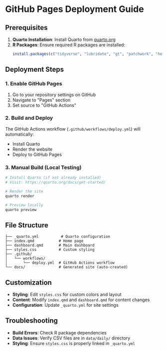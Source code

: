 # GitHub Pages Deployment Guide

## Prerequisites

1. **Quarto Installation**: Install Quarto from [quarto.org](https://quarto.org/docs/get-started/)
2. **R Packages**: Ensure required R packages are installed:
   ```r
   install.packages(c("tidyverse", "lubridate", "gt", "patchwork", "here", "shiny", "bslib"))
   ```

## Deployment Steps

### 1. Enable GitHub Pages

1. Go to your repository settings on GitHub
2. Navigate to "Pages" section
3. Set source to "GitHub Actions"

### 2. Build and Deploy

The GitHub Actions workflow (`.github/workflows/deploy.yml`) will automatically:
- Install Quarto
- Render the website
- Deploy to GitHub Pages

### 3. Manual Build (Local Testing)

```bash
# Install Quarto (if not already installed)
# Visit: https://quarto.org/docs/get-started/

# Render the site
quarto render

# Preview locally
quarto preview
```

## File Structure

```
├── _quarto.yml          # Quarto configuration
├── index.qmd           # Home page
├── dashboard.qmd       # Main dashboard
├── styles.css          # Custom styling
├── .github/
│   └── workflows/
│       └── deploy.yml  # GitHub Actions workflow
└── docs/               # Generated site (auto-created)
```

## Customization

- **Styling**: Edit `styles.css` for custom colors and layout
- **Content**: Modify `index.qmd` and `dashboard.qmd` for content changes
- **Configuration**: Update `_quarto.yml` for site settings

## Troubleshooting

- **Build Errors**: Check R package dependencies
- **Data Issues**: Verify CSV files are in `data/daily/` directory
- **Styling**: Ensure `styles.css` is properly linked in `_quarto.yml`
